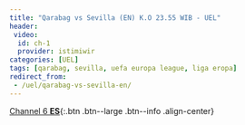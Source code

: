 ```yaml
---
title: "Qarabag vs Sevilla (EN) K.O 23.55 WIB - UEL"
header:
 video:
  id: ch-1
  provider: istimiwir
categories: [UEL]
tags: [qarabag, sevilla, uefa europa league, liga eropa]
redirect_from:
 - /uel/qarabag-vs-sevilla-en/
---
```


[Channel 6 **ES**](/uel/qarabag-vs-sevilla-es/){:.btn .btn--large .btn--info .align-center}
